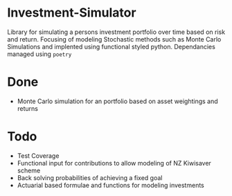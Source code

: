 # Investment-Simulator
Library for simulating a persons investment portfolio over time based on risk and return. Focusing of modeling Stochastic methods such as Monte Carlo Simulations and implented using functional styled python. Dependancies managed using `poetry` 

# Done
* Monte Carlo simulation for an portfolio based on asset weightings and returns

# Todo
* Test Coverage
* Functional input for contributions to allow modeling of NZ Kiwisaver scheme
* Back solving probabilities of achieving a fixed goal
* Actuarial based formulae and functions for modeling investments

